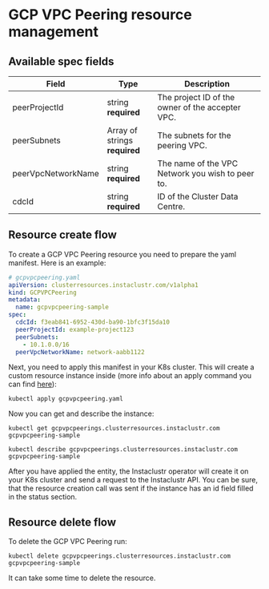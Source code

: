 # GCP VPC Peering resource management

## Available spec fields

| Field                                             | Type                               | Description                                                                                                                                                                                                                                                                                                                                                                                                                                                                                            |
|---------------------------------------------------|------------------------------------|--------------------------------------------------------------------------------------------------------------------------------------------------------------------------------------------------------------------------------------------------------------------------------------------------------------------------------------------------------------------------------------------------------------------------------------------------------------------------------------------------------|
| peerProjectId                                             | string <br /> **required**         |    The project ID of the owner of the accepter VPC.                                                                                                                                                                                                                            |
| peerSubnets                                           | Array of strings <br /> **required** <br />  | The subnets for the peering VPC. |
| peerVpcNetworkName                             | string <br /> **required**         | The name of the VPC Network you wish to peer to.                                                                                                                                                                                                                                                                                                                                                                                                                                            |                                                                                                                                                                                                                                                                                                                                                                                                                                                                              |
| cdcId                             | string <br /> **required**         | ID of the Cluster Data Centre.                                                                                                                                                                                                                                                                                                                                                                                                                                   |                                                                                                                                                                                                                                                                                                                                                                                                                                                                              |

## Resource create flow
To create a GCP VPC Peering resource you need to prepare the yaml manifest. Here is an example:
```yaml
# gcpvpcpeering.yaml
apiVersion: clusterresources.instaclustr.com/v1alpha1
kind: GCPVPCPeering
metadata:
  name: gcpvpcpeering-sample
spec:
  cdcId: f3eab841-6952-430d-ba90-1bfc3f15da10
  peerProjectId: example-project123
  peerSubnets:
    - 10.1.0.0/16
  peerVpcNetworkName: network-aabb1122
```

Next, you need to apply this manifest in your K8s cluster. This will create a custom resource instance inside (more info about an apply command you can find [here](https://kubernetes.io/docs/reference/generated/kubectl/kubectl-commands#apply)):

```console
kubectl apply gcpvpcpeering.yaml
```

Now you can get and describe the instance:

```console
kubectl get gcpvpcpeerings.clusterresources.instaclustr.com gcpvpcpeering-sample
```
```console
kubectl describe gcpvpcpeerings.clusterresources.instaclustr.com gcpvpcpeering-sample
```

After you have applied the entity, the Instaclustr operator will create it on your K8s cluster and send a request to the Instaclustr API. You can be sure, that the resource creation call was sent if the instance has an id field filled in the status section.

## Resource delete flow

To delete the GCP VPC Peering run:
```console
kubectl delete gcpvpcpeerings.clusterresources.instaclustr.com gcpvpcpeering-sample
```

It can take some time to delete the resource.
